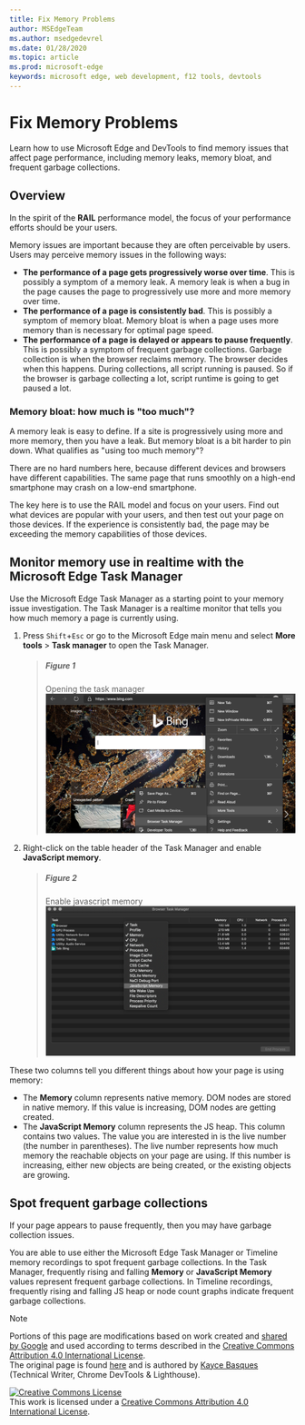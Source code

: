 ```yaml
---
title: Fix Memory Problems
author: MSEdgeTeam
ms.author: msedgedevrel
ms.date: 01/28/2020
ms.topic: article
ms.prod: microsoft-edge
keywords: microsoft edge, web development, f12 tools, devtools
---
```

<!-- Copyright Kayce Basques 

   Licensed under the Apache License, Version 2.0 (the "License");
   you may not use this file except in compliance with the License.
   You may obtain a copy of the License at

       https://www.apache.org/licenses/LICENSE-2.0

   Unless required by applicable law or agreed to in writing, software
   distributed under the License is distributed on an "AS IS" BASIS,
   WITHOUT WARRANTIES OR CONDITIONS OF ANY KIND, either express or implied.
   See the License for the specific language governing permissions and
   limitations under the License.  -->





# Fix Memory Problems   



Learn how to use Microsoft Edge and DevTools to find memory issues that affect page performance, including memory leaks, memory bloat, and frequent garbage collections.  

<!--
### Summary  

*   Find out how much memory your page is currently using with the Microsoft Edge Task Manager.  
*   Visualize memory usage over time with Timeline recordings.  
*   Identify detached DOM trees \(a common cause of memory leaks\) with Heap Snapshots.  
*   Find out when new memory is being allocated in your JavaScript heap \(JS heap\) with Allocation Timeline recordings.  
-->  

## Overview  

In the spirit of the **RAIL** performance model, the focus of your performance efforts should be your users.  

<!--todo: add RAIL section when available  -->  

Memory issues are important because they are often perceivable by users.  Users may perceive memory issues in the following
ways:  

*   **The performance of a page gets progressively worse over time**.  This is possibly a symptom of a memory leak.  A memory leak is when a bug in the page causes the page to progressively use more and more memory over time.  
*   **The performance of a page is consistently bad**.  This is possibly a symptom of memory bloat.  Memory bloat is when a page uses more memory than is necessary for optimal page speed.  
*   **The performance of a page is delayed or appears to pause frequently**.  This is possibly a symptom of frequent garbage collections.  Garbage collection is when the browser reclaims memory.  The browser decides when this happens.  During collections, all script running is paused.  So if the browser is garbage collecting a lot, script runtime is going to get paused a lot.  

### Memory bloat: how much is "too much"?  

A memory leak is easy to define.  If a site is progressively using more and more memory, then you have a leak.  But memory bloat is a bit harder to pin down.  What qualifies as "using too much memory"?  

There are no hard numbers here, because different devices and browsers have different capabilities.  The same page that
runs smoothly on a high-end smartphone may crash on a low-end smartphone.  

The key here is to use the RAIL model and focus on your users.  Find out what devices are popular with your users, and then test out your page on those devices.  If the experience is consistently bad, the page may be exceeding the memory capabilities of those devices.  

## Monitor memory use in realtime with the Microsoft Edge Task Manager  

Use the Microsoft Edge Task Manager as a starting point to your memory issue investigation.  The Task Manager is a realtime monitor that tells you how much memory a page is currently using.  

1.  Press `Shift`+`Esc` or go to the Microsoft Edge main menu and select **More tools** > **Task manager** to open the Task Manager.  
    
    > ##### Figure 1  
    > Opening the task manager  
    > ![Opening the task manager][ImageTaskManager]  
    
1.  Right-click on the table header of the Task Manager and enable **JavaScript memory**.  
    
    > ##### Figure 2  
    > Enable javascript memory  
    > ![Enable javascript memory][ImageJavascriptMemory]  
    
These two columns tell you different things about how your page is using memory:  

*   The **Memory** column represents native memory.  DOM nodes are stored in native memory.  If this value is increasing, DOM nodes are getting created.  
*   The **JavaScript Memory** column represents the JS heap.  This column contains two values.  The value you are interested in is the live number \(the number in parentheses\).  The live number represents how much memory the reachable objects on your page are using.  If this number is increasing, either new objects are being created, or the existing objects are growing.  

<!--*   live number reference: https://groups.google.com/d/msg/google-chrome-developer-tools/aTMVGoNM0VY/bLmf3l2CpJ8J  -->  

<!--todo: The Timeline panel does not appear to be in DevTools for Edge  -->  
<!--  
## Visualize memory leaks with Timeline recordings  

You may also use the Timeline panel as another starting point in your investigation.  The Timeline panel helps you visualize the memory use of a page over time.  

1.  Open the **Timeline** panel on DevTools.  
1.  Enable the **Memory** checkbox.  
1.  Make a **recording**.  
-->  
<!--todo: add make a recoding section when available.  -->  
<!--  
> [!TIP]
> It is a good practice to start and end your recording with a forced garbage collection.  Click the **collect garbage** ![force garbage collection][ImageForceGarbageCollectionIcon] button while recording to force garbage collection.  

To demonstrate Timeline memory recordings, consider the code below:  

```javascript
var x = [];
function grow() {
    for (var i = 0; i < 10000; i++) {
        document.body.appendChild(document.createElement('div'));
    }
    x.push(new Array(1000000).join('x'));
}
document.getElementById('grow').addEventListener('click', grow);
```  

Every time that the button referenced in the code is pressed, ten thousand `div` nodes are appended to the document body, and a string of one million `x` characters is pushed onto the `x` array.  Running this code produces a Timeline recording like [Figure 3](#figure-3).  

> ##### Old Figure 3  
> Simple growth  
> ![Simple growth][ImageSimpleGrowth]  

First, an explanation of the user interface.  The **HEAP** graph in the **Overview** pane \(below **NET**\) represents the JS heap.  Below the **Overview** pane is the **Counter** pane.  Here you are able to see memory usage broken down by JS heap \(same as **HEAP** graph in the **Overview** pane\), documents, DOM nodes, listeners, and GPU memory.  Disabling a checkbox hides it from the graph.  

Now, an analysis of the code compared with [Figure 3](#figure-3).  If you look at the node counter \(the green graph\) you are able to see that it matches up cleanly with the code.  The node count increases in discrete steps.  You may presume that each increase in the node count is a call to `grow()`.  The JS heap graph \(the blue graph\) is not as straightforward.  In keeping with best practices, the first dip is actually a forced garbage collection \(achieved by pressing the  **collect garbage** ![force garbage collection][ImageForceGarbageCollectionIcon] button\).  
As the recording progresses you are able to see that the JS heap size spikes.  This is natural and expected:  the JavaScript code is creating the DOM nodes on every button click and doing a lot of work when it creates the string of one million characters.  The key thing here is the fact that the JS heap ends higher than it began \(the "beginning" here being the point after the forced garbage collection\).  In the real world, if you saw this pattern of increasing JS heap size or node size, it may potentially define a memory leak.  
-->  

<!--todo: the Heap snapshots and Profiles panel are not found in Edge  -->  
<!--  
## Discover detached DOM tree memory leaks with Heap Snapshots  

A DOM node is only garbage collected when there are no references to the node from either the DOM tree or JavaScript code of the page.  A node is said to be "detached" when it is removed from the DOM tree but some JavaScript still references it.  Detached DOM nodes are a common cause of memory leaks.  This section teaches you how to use the heap profilers in DevTools to identify detached nodes.  

Here is a simple example of detached DOM nodes.  

```javascript
var detachedNodes;
function create() {
    var ul = document.createElement('ul');
    for (var i = 0; i < 10; i++) {
        var li = document.createElement('li');
        ul.appendChild(li);
    }
    detachedNodes = ul;
}
document.getElementById('create').addEventListener('click', create);
```  

Clicking the button referenced in the code creates a `ul` node with ten `li` children.  These nodes are referenced by the code but do not exist in the DOM tree, so each is detached.  

Heap snapshots are one way to identify detached nodes.  As the name implies, heap snapshots show you how memory is distributed among the JS objects and DOM nodes for your page at the point of time of the snapshot.  

To create a snapshot, open DevTools and go to the **Profiles** panel, select the **Take Heap Snapshot** radio button, and then press the **Take Snapshot** button.  

> ##### Old Figure 4  
> Take heap snapshot  
> ![Take heap snapshot][ImageTakeHeapSnapshot]  

The snapshot may take some time to process and load.  After it is finished, select it from the left-hand panel \(named **HEAP SNAPSHOTS**\).  

Type `Detached` in the **Class filter** textbox to search for detached DOM trees.  

> ##### Old Figure 5  
> Filtering for detached nodes  
> ![Filtering for detached nodes][ImageFilteringForDetachedNodes]  

Expand the carats to investigate a detached tree.  

> ##### Old Figure 6  
> Investigating detached tree  
> ![Investigating detached tree][ImageInvestigatingDetachedTree]  

Nodes highlighted yellow have direct references to them from the JavaScript code.  Nodes highlighted red do not have direct references.  They are only alive because they are part of the tree for the yellow node.  In general, you want to focus on the yellow nodes.  Fix your code so that the yellow node is not alive for longer than it needs to be, and you also get rid of the red nodes that are part of the tree for the yellow node.  

Click on a yellow node to investigate it further.  In the **Objects** pane you are able to see more information about the code that is referencing it.  For example, in [Figure 7](#figure-7) you are able to see that the `detachedTree` variable is referencing the node.  To fix this particular memory leak, you should study the code that uses `detachedTree` and ensure that the reference to the node is removed when it is no longer needed.

> ##### Old Figure 7  
> Investigating a yellow node  
> ![Investigating a yellow node][ImageInvestigatingYellowNode]  
-->  

<!--todo: the allocation timeline does not appear in the DevTools in Edge  -->  
<!--  
## Identify JS heap memory leaks with Allocation Timelines  

The Allocation Timeline is another tool that may help you track down memory leaks in your JS heap.  

To demonstrate the Allocation Timeline consider the following code:  

```javascript
var x = [];
function grow() {
    x.push(new Array(1000000).join('x'));
}
document.getElementById('grow').addEventListener('click', grow);
```

Every time that the button referenced in the code is pushed, a string of one million characters is added to the `x` array.  

To record an Allocation Timeline, open DevTools, go to the **Profiles** panel, select the **Record Allocation Timeline** radio button, press the **Start** button, perform the action that you suspect is causing the memory leak, and then press the **stop recording** ![stop recording][ImageStopRecordingIcon] button when you are done.  

As you are recording, notice if any blue bars show up on the Allocation Timeline, like in [Figure 8](#figure-8).  

> ##### Old Figure 8  
> New allocations  
> ![New allocations][ImageNewAllocations]  

Those blue bars represent new memory allocations.  Those new memory allocations are your candidates for memory leaks.  You are able to zoom on a bar to filter the **Constructor** pane to only show objects that were allocated during the specified timeframe.  

> ##### Old Figure 9  
> Zoomed allocation timeline  
> ![Zoomed allocation timeline][ImageZoomedAllocationTimeline]  

Expand the object and click on the value to view more details in the **Object** pane.  For example, in [Figure 10](#figure-10), by viewing the details of the object that was newly allocated, you should be able to see that it was allocated to the `x` variable in the `Window` scope.  

> ##### Old Figure 10 
> Object details  
> ![Object details][ImageObjectDetail]  
-->  

<!--todo: The Timeline panel does not appear to be in DevTools for Edge  -->  
<!--  
## Investigate memory allocation by function   

Use the **Record Allocation Profiler** type to view memory allocation by JavaScript function.  

> ##### Old Figure 11  
> Record Allocation Profiler  
> ![Record Allocation Profiler][ImageRecordAllocationProfiler]  

1.  Select the **Record Allocation Profiler** radio button.  If there is a worker on the page, you are able to select that as the profiling target using the dropdown menu next to the **Start** button.  
1.  Press the **Start** button.  
1.  Perform the actions on the page which you want to investigate.  
1.  Press the **Stop** button when you have finished all of your actions.  

DevTools shows you a breakdown of memory allocation by function.  The default view is **Heavy (Bottom Up)**, which displays the functions that allocated the most memory at the top.  

> ##### Old Figure 12  
> Allocation profile  
>![Allocation profile][ImageAllocationProfile]  
-->  

## Spot frequent garbage collections  

If your page appears to pause frequently, then you may have garbage collection issues.  

You are able to use either the Microsoft Edge Task Manager or Timeline memory recordings to spot frequent garbage collections.  In the Task Manager, frequently rising and falling **Memory** or **JavaScript Memory** values represent frequent garbage collections.  In Timeline recordings, frequently rising and falling JS heap or node count graphs indicate frequent garbage collections.  

<!--  
Once you have identified the problem, you are able to use an Allocation Timeline recording to find out where memory is being allocated and which functions are causing the allocations.  
-->  

<!--## Feedback   -->  



<!-- image links -->  

[ImageForceGarbageCollectionIcon]: images/collect-garbage-icon.msft.png  
[ImageStopRecordingIcon]: images/stop-recording-icon.msft.png  

[ImageTaskManager]: images/bing-settings-more-tools-browser-task-manager.msft.png "Figure 1: Opening the task manager"  
[ImageJavascriptMemory]: images/bing-browser-task-manager-javascript-memory.msft.png "Figure 2: Enable javascript memory"  
<!--[ImageSimpleGrowth]: images/simple-growth.msft.png "Old Figure 3: Simple Growth"  -->  
<!--[ImageTakeHeapSnapshot]: images/take-heap-snapshot.msft.png "Old Figure 4: Take heap snapshot"  -->  
<!--[ImageFilteringForDetachedNodes]: images/detached-filter.msft.png "Old Figure 5: Filtering for detached nodes"  -->  
<!--[ImageInvestigatingDetachedTree]: images/expanded-detached.msft.png "Old Figure 6: Investigating detached tree"  -->  
<!--[ImageInvestigatingYellowNode]: images/yellow-node.msft.png "Old Figure 7 : Investigating a yellow node"  -->  
<!--[ImageNewAllocations]: images/new-allocations.msft.png "Figure 8: New allocations"  -->  
<!--[ImageZoomedAllocationTimeline]: images/zoomed-allocation-timeline.msft.png "Figure 9: Zoomed allocation timeline"  -->  
<!--[ImageObjectDetail]: images/object-details.msft.png "Figure 10: Object details"  -->  
<!--[ImageRecordAllocationProfiler]: images/record-allocation-profile.msft.png "Figure 11: Record Allocation Profiler"  -->  
<!--[ImageAllocationProfile]: images/allocation-profile.msft.png "Figure 12: Allocation profile"  -->  

<!-- links -->  

<!--[RAIL]: /profile/evaluate-performance/rail  -->
<!--[recording]: /profile/evaluate-performance/timeline-tool#make-a-recording ""  -->  

<!--[hngd]: https://jsfiddle.net/kaycebasques/tmtbw8ef/  -->  

> [!NOTE]
> Portions of this page are modifications based on work created and [shared by Google][GoogleSitePolicies] and used according to terms described in the [Creative Commons Attribution 4.0 International License][CCA4IL].  
> The original page is found [here](https://developers.google.com/web/tools/chrome-devtools/memory-problems/index) and is authored by [Kayce Basques][KayceBasques] \(Technical Writer, Chrome DevTools \& Lighthouse\).  

[![Creative Commons License][CCby4Image]][CCA4IL]  
This work is licensed under a [Creative Commons Attribution 4.0 International License][CCA4IL].  

[CCA4IL]: https://creativecommons.org/licenses/by/4.0  
[CCby4Image]: https://i.creativecommons.org/l/by/4.0/88x31.png  
[GoogleSitePolicies]: https://developers.google.com/terms/site-policies  
[KayceBasques]: https://developers.google.com/web/resources/contributors/kaycebasques  
